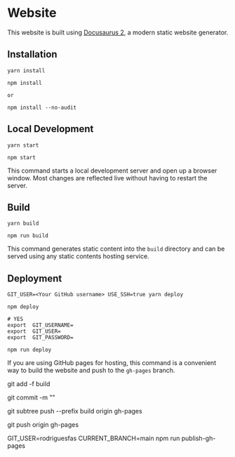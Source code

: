 # Website

This website is built using [Docusaurus 2](https://v2.docusaurus.io/), a modern static website generator.

## Installation

```console
yarn install

npm install

or 

npm install --no-audit
```

## Local Development

```console
yarn start

npm start
```

This command starts a local development server and open up a browser window. Most changes are reflected live without having to restart the server.

## Build

```console
yarn build

npm run build
```

This command generates static content into the `build` directory and can be served using any static contents hosting service.

## Deployment

```console
GIT_USER=<Your GitHub username> USE_SSH=true yarn deploy

npm deploy

# YES
export  GIT_USERNAME=
export  GIT_USER=
export  GIT_PASSWORD=

npm run deploy
```

If you are using GitHub pages for hosting, this command is a convenient way to build the website and push to the `gh-pages` branch.

git add -f build

git commit -m ""

git subtree push --prefix build origin gh-pages

git push origin gh-pages

GIT_USER=rodriguesfas CURRENT_BRANCH=main npm run publish-gh-pages

